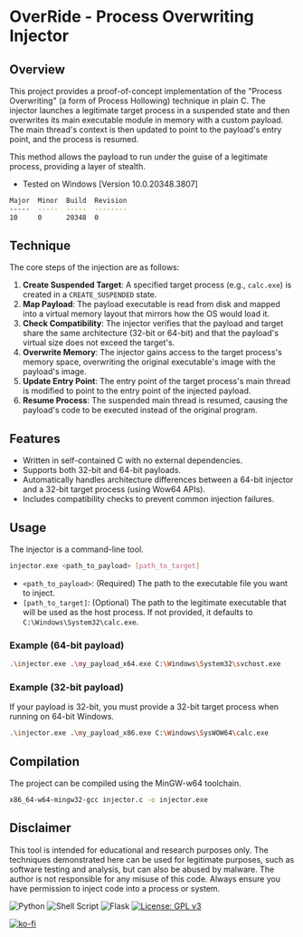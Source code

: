# OverRide - Process Overwriting Injector

## Overview

This project provides a proof-of-concept implementation of the "Process Overwriting" (a form of Process Hollowing) technique in plain C. The injector launches a legitimate target process in a suspended state and then overwrites its main executable module in memory with a custom payload. The main thread's context is then updated to point to the payload's entry point, and the process is resumed.

This method allows the payload to run under the guise of a legitimate process, providing a layer of stealth.
- Tested on Windows [Version 10.0.20348.3807]

```sh
Major  Minor  Build  Revision
-----  -----  -----  --------
10     0      20348  0   
```

## Technique

The core steps of the injection are as follows:

1.  **Create Suspended Target**: A specified target process (e.g., `calc.exe`) is created in a `CREATE_SUSPENDED` state.
2.  **Map Payload**: The payload executable is read from disk and mapped into a virtual memory layout that mirrors how the OS would load it.
3.  **Check Compatibility**: The injector verifies that the payload and target share the same architecture (32-bit or 64-bit) and that the payload's virtual size does not exceed the target's.
4.  **Overwrite Memory**: The injector gains access to the target process's memory space, overwriting the original executable's image with the payload's image.
5.  **Update Entry Point**: The entry point of the target process's main thread is modified to point to the entry point of the injected payload.
6.  **Resume Process**: The suspended main thread is resumed, causing the payload's code to be executed instead of the original program.

## Features

- Written in self-contained C with no external dependencies.
- Supports both 32-bit and 64-bit payloads.
- Automatically handles architecture differences between a 64-bit injector and a 32-bit target process (using Wow64 APIs).
- Includes compatibility checks to prevent common injection failures.

## Usage

The injector is a command-line tool.

```sh
injector.exe <path_to_payload> [path_to_target]
```

-   `<path_to_payload>`: (Required) The path to the executable file you want to inject.
-   `[path_to_target]`: (Optional) The path to the legitimate executable that will be used as the host process. If not provided, it defaults to `C:\Windows\System32\calc.exe`.

### Example (64-bit payload)

```sh
.\injector.exe .\my_payload_x64.exe C:\Windows\System32\svchost.exe
```

### Example (32-bit payload)

If your payload is 32-bit, you must provide a 32-bit target process when running on 64-bit Windows.

```sh
.\injector.exe .\my_payload_x86.exe C:\Windows\SysWOW64\calc.exe
```

## Compilation

The project can be compiled using the MinGW-w64 toolchain.

```sh
x86_64-w64-mingw32-gcc injector.c -o injector.exe
```

## Disclaimer

This tool is intended for educational and research purposes only. The techniques demonstrated here can be used for legitimate purposes, such as software testing and analysis, but can also be abused by malware. The author is not responsible for any misuse of this code. Always ensure you have permission to inject code into a process or system.


![Python](https://img.shields.io/badge/python-3670A0?style=for-the-badge&logo=python&logoColor=ffdd54) ![Shell Script](https://img.shields.io/badge/shell_script-%23121011.svg?style=for-the-badge&logo=gnu-bash&logoColor=white) ![Flask](https://img.shields.io/badge/flask-%23000.svg?style=for-the-badge&logo=flask&logoColor=white) [![License: GPL v3](https://img.shields.io/badge/License-GPLv3-blue.svg)](https://www.gnu.org/licenses/gpl-3.0)

[![ko-fi](https://ko-fi.com/img/githubbutton_sm.svg)](https://ko-fi.com/Y8Y2Z73AV)
